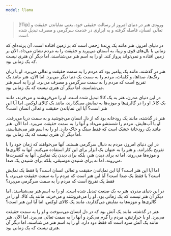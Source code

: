 ```yaml
---
model: llama
---
```


> [!Tip] ورودی
> هنر در دنیای امروز از رسالت حقیقی خود، یعنی نمایاندن حقیقت و تعالی انسان، فاصله گرفته و به ابزاری در خدمت سرگرمی و مصرف تبدیل شده است.

در دنیای امروز، هنر مانند یک پرندهٔ زخمی است که بر زمین افتاده است. آن پرنده‌ای که زمانی با بال‌های قوی و زیبا، به آسمان می‌پرید و حقیقت را به مردم نشان می‌داد، الآن بر زمین افتاده و نمی‌تواند پرواز کند. او را به اسم هنر می‌شناسند، اما دیگر آن هنری نیست که یک زمانی بود.

هنر در گذشته، مانند یک پیامبر بود که مردم را به سمت حقیقت و تعالی می‌برد. او با زبان رنگ‌ها، صدا‌ها، و کلمات، مردم را به سمت یک دنیا دیگر می‌برد. اما الآن، هنر مانند یک تفریح است که مردم را به سمت سرگرمی و مصرف می‌برد. او را به اسم هنر می‌شناسند، اما دیگر آن هنری نیست که یک زمانی بود.

در این دنیای مدرن، هنر به یک کالا تبدیل شده است. او را می‌فروشند و می‌خرند، مانند یک کالا. او را در گالری‌ها و موزه‌ها به نمایش می‌گذارند، مانند یک کالای لوکس. اما آیا این هنر است؟ آیا این نمایاندن حقیقت و تعالی انسان است؟

هنر در گذشته، مانند یک رودخانه بود که از دل انسان می‌جوشید و به سمت دریا می‌رفت. او با آب‌هایش، مردم را شستشو می‌داد و آنها را به سمت حقیقت می‌برد. اما الآن، هنر مانند یک رودخانهٔ خشک است که فقط سنگ و خاک دارد. او را به اسم هنر می‌شناسند، اما دیگر آن هنری نیست که یک زمانی بود.

در این دنیای امروز، مردم به دنبال سرگرمی هستند. آنها می‌خواهند که زمان خود را با تفریح بگذرانند. و هنر را به عنوان یک ابزار برای این کار استفاده می‌کنند. آنها به گالری‌ها و موزه‌ها می‌روند، اما نه برای دیدن هنر، بلکه برای دیدن یک نمایش. آنها به کنسرت‌ها می‌روند، اما نه برای شنیدن موسیقی، بلکه برای شنیدن یک صدا.

اما آیا این هنر است؟ آیا این نمایاندن حقیقت و تعالی انسان است؟ یا فقط یک نمایش است؟ یا فقط یک صدا است؟ آیا این هنر است که مردم را به سمت حقیقت می‌برد، یا فقط یک تفریح است که مردم را به سمت سرگرمی می‌برد؟

در این دنیای مدرن، هنر به یک صنعت تبدیل شده است. او را به اسم هنر می‌شناسند، اما دیگر آن هنر نیست که یک زمانی بود. او را می‌فروشند و می‌خرند، مانند یک کالا. او را در گالری‌ها و موزه‌ها به نمایش می‌گذارند، مانند یک کالای لوکس. اما آیا این هنر است؟

هنر در گذشته، مانند یک آتش بود که در دل انسان می‌سوخت و او را به سمت حقیقت می‌برد. او با حرارتش، مردم را گرم می‌کرد و آنها را به سمت تعالی می‌برد. اما الآن، هنر مانند یک آتش سرد است که فقط دود دارد. او را به اسم هنر می‌شناسند، اما دیگر آن هنری نیست که یک زمانی بود.


